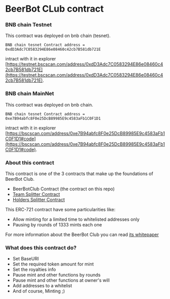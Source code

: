 # BeerBot CLub contract

### BNB chain Testnet

This contract was deployed on bnb chain (tesnet).
```
BNB chain tesnet Contract address = 0xdD3Adc7C0583294E86e08460c42cb7B581db721E
```

intract with it in explorer [https://testnet.bscscan.com/address/0xdD3Adc7C0583294E86e08460c42cb7B581db721E](https://testnet.bscscan.com/address/0xdD3Adc7C0583294E86e08460c42cb7B581db721E).

### BNB chain MainNet

This contract was deployed on bnb chain.
```
BNB chain tesnet Contract address = 0xe7B94abfc8F0e25DcB89985E9c4583aFb1C0F1D1
```
intract with it in explorer [https://bscscan.com/address/0xe7B94abfc8F0e25DcB89985E9c4583aFb1C0F1D1#code](https://bscscan.com/address/0xe7B94abfc8F0e25DcB89985E9c4583aFb1C0F1D1#code).


### About this contract

This contract is one of the 3 contracts that make up the foundations of BeerBot Club.

- BeerBotClub Contract (the contract on this repo)
- [Team Splitter Contract](https://github.com/FelixGarciaDev/BeerBotSplitter)
- [Holders Splitter Contract](https://github.com/FelixGarciaDev/BeerBotHoldersSplitter)

This ERC-721 contract have some particularities like: 

- Allow minting for a limited time to whitelisted addresses only
- Pausing by rounds of 1333 mints each one

For more information about the BeerBot Club you can read [its whitepaper](https://beerbot.club/WhitepaperBeerBotClub.pdf)

### What does this contract do?
- Set BaseURI
- Set the required token amount for mint
- Set the royalties info
- Pause mint and other functions by rounds
- Pause mint and other functions at owner's will
- Add addresses to a whitelist
- And of course, Minting ;)
